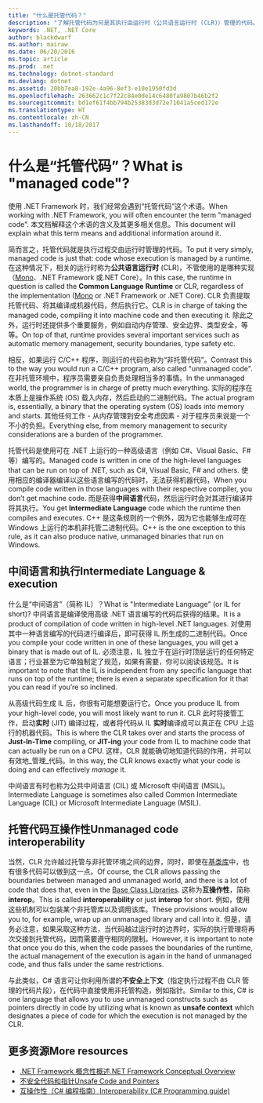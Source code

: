 ```yaml
---
title: "什么是托管代码？"
description: "了解托管代码为何是其执行由运行时（公共语言运行时 (CLR)）管理的代码。"
keywords: .NET, .NET Core
author: blackdwarf
ms.author: mairaw
ms.date: 06/20/2016
ms.topic: article
ms.prod: .net
ms.technology: dotnet-standard
ms.devlang: dotnet
ms.assetid: 20bb7ea8-192e-4a96-8ef3-e10e1950fd3d
ms.openlocfilehash: 263662c1c7f22c84e0de14c6480fa9807b46b2f2
ms.sourcegitcommit: bd1ef61f4bb794b25383d3d72e71041a5ced172e
ms.translationtype: HT
ms.contentlocale: zh-CN
ms.lasthandoff: 10/18/2017
---
```

# <a name="what-is-managed-code"></a><span data-ttu-id="9faa1-104">什么是“托管代码”？</span><span class="sxs-lookup"><span data-stu-id="9faa1-104">What is "managed code"?</span></span>

<span data-ttu-id="9faa1-105">使用 .NET Framework 时，我们经常会遇到“托管代码”这个术语。</span><span class="sxs-lookup"><span data-stu-id="9faa1-105">When working with .NET Framework, you will often encounter the term "managed code".</span></span> <span data-ttu-id="9faa1-106">本文档解释这个术语的含义及其更多相关信息。</span><span class="sxs-lookup"><span data-stu-id="9faa1-106">This document will explain what this term means and additional information around it.</span></span>

<span data-ttu-id="9faa1-107">简而言之，托管代码就是执行过程交由运行时管理的代码。</span><span class="sxs-lookup"><span data-stu-id="9faa1-107">To put it very simply, managed code is just that: code whose execution is managed by a runtime.</span></span> <span data-ttu-id="9faa1-108">在这种情况下，相关的运行时称为**公共语言运行时** (CLR)，不管使用的是哪种实现（[Mono](http://www.mono-project.com/)、.NET Framework 或.NET Core）。</span><span class="sxs-lookup"><span data-stu-id="9faa1-108">In this case, the runtime in question is called the **Common Language Runtime** or CLR, regardless of the implementation ([Mono](http://www.mono-project.com/) or .NET Framework or .NET Core).</span></span> <span data-ttu-id="9faa1-109">CLR 负责提取托管代码、将其编译成机器代码，然后执行它。</span><span class="sxs-lookup"><span data-stu-id="9faa1-109">CLR is in charge of taking the managed code, compiling it into machine code and then executing it.</span></span> <span data-ttu-id="9faa1-110">除此之外，运行时还提供多个重要服务，例如自动内存管理、安全边界、类型安全，等等。</span><span class="sxs-lookup"><span data-stu-id="9faa1-110">On top of that, runtime provides several important services such as automatic memory management, security boundaries, type safety etc.</span></span>

<span data-ttu-id="9faa1-111">相反，如果运行 C/C++ 程序，则运行的代码也称为“非托管代码”。</span><span class="sxs-lookup"><span data-stu-id="9faa1-111">Contrast this to the way you would run a C/C++ program, also called "unmanaged code".</span></span> <span data-ttu-id="9faa1-112">在非托管环境中，程序员需要亲自负责处理相当多的事情。</span><span class="sxs-lookup"><span data-stu-id="9faa1-112">In the unmanaged world, the programmer is in charge of pretty much everything.</span></span> <span data-ttu-id="9faa1-113">实际的程序在本质上是操作系统 (OS) 载入内存，然后启动的二进制代码。</span><span class="sxs-lookup"><span data-stu-id="9faa1-113">The actual program is, essentially, a binary that the operating system (OS) loads into memory and starts.</span></span> <span data-ttu-id="9faa1-114">其他任何工作 - 从内存管理到安全考虑因素 - 对于程序员来说是一个不小的负担。</span><span class="sxs-lookup"><span data-stu-id="9faa1-114">Everything else, from memory management to security considerations are a burden of the programmer.</span></span>

<span data-ttu-id="9faa1-115">托管代码是使用可在 .NET 上运行的一种高级语言（例如 C#、Visual Basic、F# 等）编写的。</span><span class="sxs-lookup"><span data-stu-id="9faa1-115">Managed code is written in one of the high-level languages that can be run on top of .NET, such as C#, Visual Basic, F# and others.</span></span> <span data-ttu-id="9faa1-116">使用相应的编译器编译以这些语言编写的代码时，无法获得机器代码，</span><span class="sxs-lookup"><span data-stu-id="9faa1-116">When you compile code written in those languages with their respective compiler, you don’t get machine code.</span></span> <span data-ttu-id="9faa1-117">而是获得**中间语言**代码，然后运行时会对其进行编译并将其执行。</span><span class="sxs-lookup"><span data-stu-id="9faa1-117">You get **Intermediate Language** code which the runtime then compiles and executes.</span></span> <span data-ttu-id="9faa1-118">C++ 是这条规则的一个例外，因为它也能够生成可在 Windows 上运行的本机非托管二进制代码。</span><span class="sxs-lookup"><span data-stu-id="9faa1-118">C++ is the one exception to this rule, as it can also produce native, unmanaged binaries that run on Windows.</span></span>

## <a name="intermediate-language--execution"></a><span data-ttu-id="9faa1-119">中间语言和执行</span><span class="sxs-lookup"><span data-stu-id="9faa1-119">Intermediate Language & execution</span></span>

<span data-ttu-id="9faa1-120">什么是“中间语言”（简称 IL）？</span><span class="sxs-lookup"><span data-stu-id="9faa1-120">What is "Intermediate Language" (or IL for short)?</span></span> <span data-ttu-id="9faa1-121">中间语言是编译使用高级 .NET 语言编写的代码后获得的结果。</span><span class="sxs-lookup"><span data-stu-id="9faa1-121">It is a product of compilation of code written in high-level .NET languages.</span></span> <span data-ttu-id="9faa1-122">对使用其中一种语言编写的代码进行编译后，即可获得 IL 所生成的二进制代码。</span><span class="sxs-lookup"><span data-stu-id="9faa1-122">Once you compile your code written in one of these languages, you will get a binary that is made out of IL.</span></span> <span data-ttu-id="9faa1-123">必须注意，IL 独立于在运行时顶层运行的任何特定语言；行业甚至为它单独制定了规范，如果有需要，你可以阅读该规范。</span><span class="sxs-lookup"><span data-stu-id="9faa1-123">It is important to note that the IL is independent from any specific language that runs on top of the runtime; there is even a separate specification for it that you can read if you’re so inclined.</span></span>

<span data-ttu-id="9faa1-124">从高级代码生成 IL 后，你很有可能想要运行它。</span><span class="sxs-lookup"><span data-stu-id="9faa1-124">Once you produce IL from your high-level code, you will most likely want to run it.</span></span> <span data-ttu-id="9faa1-125">CLR 此时将接管工作，启动**实时** (JIT) 编译过程，或者将代码从 IL **实时**编译成可以真正在 CPU 上运行的机器代码。</span><span class="sxs-lookup"><span data-stu-id="9faa1-125">This is where the CLR takes over and starts the process of **Just-In-Time** compiling, or **JIT-ing** your code from IL to machine code that can actually be run on a CPU.</span></span> <span data-ttu-id="9faa1-126">这样，CLR 就能确切地知道代码的作用，并可以有效地_管理_代码。</span><span class="sxs-lookup"><span data-stu-id="9faa1-126">In this way, the CLR knows exactly what your code is doing and can effectively _manage_ it.</span></span>

<span data-ttu-id="9faa1-127">中间语言有时也称为公共中间语言 (CIL) 或 Microsoft 中间语言 (MSIL)。</span><span class="sxs-lookup"><span data-stu-id="9faa1-127">Intermediate Language is sometimes also called Common Intermediate Language (CIL) or Microsoft Intermediate Language (MSIL).</span></span>

## <a name="unmanaged-code-interoperability"></a><span data-ttu-id="9faa1-128">托管代码互操作性</span><span class="sxs-lookup"><span data-stu-id="9faa1-128">Unmanaged code interoperability</span></span>

<span data-ttu-id="9faa1-129">当然，CLR 允许越过托管与非托管环境之间的边界，同时，即使在[基类库](framework-libraries.md)中，也有很多代码可以做到这一点。</span><span class="sxs-lookup"><span data-stu-id="9faa1-129">Of course, the CLR allows passing the boundaries between managed and unmanaged world, and there is a lot of code that does that, even in the [Base Class Libraries](framework-libraries.md).</span></span> <span data-ttu-id="9faa1-130">这称为**互操作性**，简称 **interop**。</span><span class="sxs-lookup"><span data-stu-id="9faa1-130">This is called **interoperability** or just **interop** for short.</span></span> <span data-ttu-id="9faa1-131">例如，使用这些机制可以包装某个非托管库以及调用该库。</span><span class="sxs-lookup"><span data-stu-id="9faa1-131">These provisions would allow you to, for example, wrap up an unmanaged library and call into it.</span></span> <span data-ttu-id="9faa1-132">但是，请务必注意，如果采取这种方法，当代码越过运行时的边界时，实际的执行管理将再次交接到托管代码，因而需要遵守相同的限制。</span><span class="sxs-lookup"><span data-stu-id="9faa1-132">However, it is important to note that once you do this, when the code passes the boundaries of the runtime, the actual management of the execution is again in the hand of unmanaged code, and thus falls under the same restrictions.</span></span>

<span data-ttu-id="9faa1-133">与此类似，C# 语言可让你利用所谓的**不安全上下文**（指定执行过程不由 CLR 管理的代码片段），在代码中直接使用非托管构造，例如指针。</span><span class="sxs-lookup"><span data-stu-id="9faa1-133">Similar to this, C# is one language that allows you to use unmanaged constructs such as pointers directly in code by utilizing what is known as **unsafe context** which designates a piece of code for which the execution is not managed by the CLR.</span></span>

## <a name="more-resources"></a><span data-ttu-id="9faa1-134">更多资源</span><span class="sxs-lookup"><span data-stu-id="9faa1-134">More resources</span></span>

*   [<span data-ttu-id="9faa1-135">.NET Framework 概念性概述</span><span class="sxs-lookup"><span data-stu-id="9faa1-135">.NET Framework Conceptual Overview</span></span>](https://msdn.microsoft.com/library/zw4w595w.aspx)
*   [<span data-ttu-id="9faa1-136">不安全代码和指针</span><span class="sxs-lookup"><span data-stu-id="9faa1-136">Unsafe Code and Pointers</span></span>](https://msdn.microsoft.com/library/t2yzs44b.aspx)
*   [<span data-ttu-id="9faa1-137">互操作性（C# 编程指南）</span><span class="sxs-lookup"><span data-stu-id="9faa1-137">Interoperability (C# Programming guide)</span></span>](https://msdn.microsoft.com/library/ms173184.aspx)

